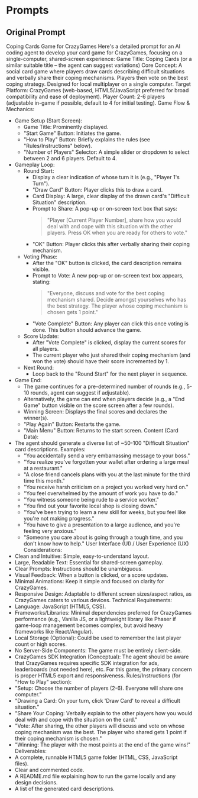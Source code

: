 # Prompts

## Original Prompt

Coping Cards Game for CrazyGames
Here's a detailed prompt for an AI coding agent to develop your card game for CrazyGames, focusing on a single-computer, shared-screen experience:
Game Title: Coping Cards (or a similar suitable title – the agent can suggest variations)
Core Concept: A social card game where players draw cards describing difficult situations and verbally share their coping mechanisms. Players then vote on the best coping strategy. Designed for local multiplayer on a single computer.
Target Platform: CrazyGames (web-based, HTML5/JavaScript preferred for broad compatibility and ease of deployment).
Player Count: 2-6 players (adjustable in-game if possible, default to 4 for initial testing).
Game Flow & Mechanics:
 * Game Setup (Start Screen):
   * Game Title: Prominently displayed.
   * "Start Game" Button: Initiates the game.
   * "How to Play" Button: Briefly explains the rules (see "Rules/Instructions" below).
   * "Number of Players" Selector: A simple slider or dropdown to select between 2 and 6 players. Default to 4.
 * Gameplay Loop:
   * Round Start:
     * Display a clear indication of whose turn it is (e.g., "Player 1's Turn").
     * "Draw Card" Button: Player clicks this to draw a card.
     * Card Display: A large, clear display of the drawn card's "Difficult Situation" description.
     * Prompt to Share: A pop-up or on-screen text box that says:
       > "Player [Current Player Number], share how you would deal with and cope with this situation with the other players. Press OK when you are ready for others to vote."
       >
     * "OK" Button: Player clicks this after verbally sharing their coping mechanism.
   * Voting Phase:
     * After the "OK" button is clicked, the card description remains visible.
     * Prompt to Vote: A new pop-up or on-screen text box appears, stating:
       > "Everyone, discuss and vote for the best coping mechanism shared. Decide amongst yourselves who has the best strategy. The player whose coping mechanism is chosen gets 1 point."
       >
     * "Vote Complete" Button: Any player can click this once voting is done. This button should advance the game.
   * Score Update:
     * After "Vote Complete" is clicked, display the current scores for all players.
     * The current player who just shared their coping mechanism (and won the vote) should have their score incremented by 1.
   * Next Round:
     * Loop back to the "Round Start" for the next player in sequence.
 * Game End:
   * The game continues for a pre-determined number of rounds (e.g., 5-10 rounds, agent can suggest if adjustable).
   * Alternatively, the game can end when players decide (e.g., a "End Game" button visible on the score screen after a few rounds).
   * Winning Screen: Displays the final scores and declares the winner(s).
   * "Play Again" Button: Restarts the game.
   * "Main Menu" Button: Returns to the start screen.
Content (Card Data):
 * The agent should generate a diverse list of ~50-100 "Difficult Situation" card descriptions. Examples:
   * "You accidentally send a very embarrassing message to your boss."
   * "You realize you've forgotten your wallet after ordering a large meal at a restaurant."
   * "A close friend cancels plans with you at the last minute for the third time this month."
   * "You receive harsh criticism on a project you worked very hard on."
   * "You feel overwhelmed by the amount of work you have to do."
   * "You witness someone being rude to a service worker."
   * "You find out your favorite local shop is closing down."
   * "You've been trying to learn a new skill for weeks, but you feel like you're not making progress."
   * "You have to give a presentation to a large audience, and you're feeling very anxious."
   * "Someone you care about is going through a tough time, and you don't know how to help."
User Interface (UI) / User Experience (UX) Considerations:
 * Clean and Intuitive: Simple, easy-to-understand layout.
 * Large, Readable Text: Essential for shared-screen gameplay.
 * Clear Prompts: Instructions should be unambiguous.
 * Visual Feedback: When a button is clicked, or a score updates.
 * Minimal Animations: Keep it simple and focused on clarity for CrazyGames.
 * Responsive Design: Adaptable to different screen sizes/aspect ratios, as CrazyGames caters to various devices.
Technical Requirements:
 * Language: JavaScript (HTML5, CSS).
 * Frameworks/Libraries: Minimal dependencies preferred for CrazyGames performance (e.g., Vanilla JS, or a lightweight library like Phaser if game-loop management becomes complex, but avoid heavy frameworks like React/Angular).
 * Local Storage (Optional): Could be used to remember the last player count or high scores.
 * No Server-Side Components: The game must be entirely client-side.
 * CrazyGames SDK Integration (Conceptual): The agent should be aware that CrazyGames requires specific SDK integration for ads, leaderboards (not needed here), etc. For this game, the primary concern is proper HTML5 export and responsiveness.
Rules/Instructions (for "How to Play" section):
 * "Setup: Choose the number of players (2-6). Everyone will share one computer."
 * "Drawing a Card: On your turn, click 'Draw Card' to reveal a difficult situation."
 * "Share Your Coping: Verbally explain to the other players how you would deal with and cope with the situation on the card."
 * "Vote: After sharing, the other players will discuss and vote on whose coping mechanism was the best. The player who shared gets 1 point if their coping mechanism is chosen."
 * "Winning: The player with the most points at the end of the game wins!"
Deliverables:
 * A complete, runnable HTML5 game folder (HTML, CSS, JavaScript files).
 * Clear and commented code.
 * A README.md file explaining how to run the game locally and any design decisions.
 * A list of the generated card descriptions.
